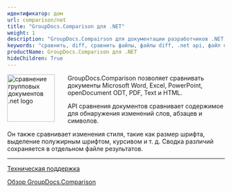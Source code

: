 ```yaml
---
идентификатор: дом
url: comparison/net
title: "GroupDocs.Comparison для .NET"
weight: 1
description: "GroupDocs.Compairson для документации разработчиков .NET. Узнайте, как различать файлы docx, pptx и сравнивать файлы PDF с помощью C#."
keywords: "сравнить, diff, сравнить файлы, файлы diff, .net api, файл diff, api, xlsx, microsoft word, docx, pptx, pdf, c #, сравнить pdf"
productName: GroupDocs.Comparison для .NET
hideChildren: True
---
```

<img src="/comparison/net/images/home.png" alt="сравнение групповых документов .net logo" align="left" style="width:110px; margin: 0 30px 0 0"/>

GroupDocs.Comparison позволяет сравнивать документы Microsoft Word, Excel, PowerPoint, openDocument ODT, PDF, Text и HTML.

API сравнения документов сравнивает содержимое для обнаружения изменений слов, абзацев и символов.

Он также сравнивает изменения стиля, такие как размер шрифта, выделение полужирным шрифтом, курсивом и т. д. Сводка различий сохраняется в отдельном файле результатов.

------

<a href='{{< ref "technical-support" >}}'>Техническая поддержка</a>

<a href='{{< ref "groupdocs.comparison-overview.md" >}}'>Обзор GroupDocs.Comparison</a>